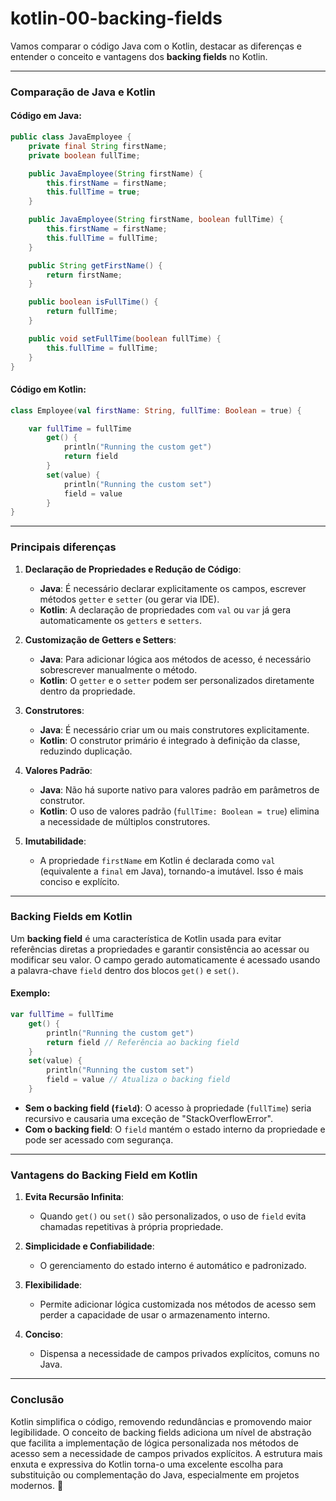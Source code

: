 # kotlin-00-backing-fields

Vamos comparar o código Java com o Kotlin, destacar as diferenças e entender o conceito e vantagens dos **backing fields** no Kotlin.

---

### **Comparação de Java e Kotlin**
#### Código em Java:
```java
public class JavaEmployee {
    private final String firstName;
    private boolean fullTime;

    public JavaEmployee(String firstName) {
        this.firstName = firstName;
        this.fullTime = true;
    }

    public JavaEmployee(String firstName, boolean fullTime) {
        this.firstName = firstName;
        this.fullTime = fullTime;
    }

    public String getFirstName() {
        return firstName;
    }

    public boolean isFullTime() {
        return fullTime;
    }

    public void setFullTime(boolean fullTime) {
        this.fullTime = fullTime;
    }
}
```

#### Código em Kotlin:
```kotlin
class Employee(val firstName: String, fullTime: Boolean = true) {

    var fullTime = fullTime
        get() {
            println("Running the custom get")
            return field
        }
        set(value) {
            println("Running the custom set")
            field = value
        }
}
```

---

### **Principais diferenças**
1. **Declaração de Propriedades e Redução de Código**:
   - **Java**: É necessário declarar explicitamente os campos, escrever métodos `getter` e `setter` (ou gerar via IDE).
   - **Kotlin**: A declaração de propriedades com `val` ou `var` já gera automaticamente os `getters` e `setters`.

2. **Customização de Getters e Setters**:
   - **Java**: Para adicionar lógica aos métodos de acesso, é necessário sobrescrever manualmente o método.
   - **Kotlin**: O `getter` e o `setter` podem ser personalizados diretamente dentro da propriedade.

3. **Construtores**:
   - **Java**: É necessário criar um ou mais construtores explicitamente.
   - **Kotlin**: O construtor primário é integrado à definição da classe, reduzindo duplicação.

4. **Valores Padrão**:
   - **Java**: Não há suporte nativo para valores padrão em parâmetros de construtor.
   - **Kotlin**: O uso de valores padrão (`fullTime: Boolean = true`) elimina a necessidade de múltiplos construtores.

5. **Imutabilidade**:
   - A propriedade `firstName` em Kotlin é declarada como `val` (equivalente a `final` em Java), tornando-a imutável. Isso é mais conciso e explícito.

---

### **Backing Fields em Kotlin**
Um **backing field** é uma característica de Kotlin usada para evitar referências diretas a propriedades e garantir consistência ao acessar ou modificar seu valor. O campo gerado automaticamente é acessado usando a palavra-chave `field` dentro dos blocos `get()` e `set()`.

#### Exemplo:
```kotlin
var fullTime = fullTime
    get() {
        println("Running the custom get")
        return field // Referência ao backing field
    }
    set(value) {
        println("Running the custom set")
        field = value // Atualiza o backing field
    }
```

- **Sem o backing field (`field`)**: O acesso à propriedade (`fullTime`) seria recursivo e causaria uma exceção de "StackOverflowError".
- **Com o backing field**: O `field` mantém o estado interno da propriedade e pode ser acessado com segurança.

---

### **Vantagens do Backing Field em Kotlin**
1. **Evita Recursão Infinita**:
   - Quando `get()` ou `set()` são personalizados, o uso de `field` evita chamadas repetitivas à própria propriedade.

2. **Simplicidade e Confiabilidade**:
   - O gerenciamento do estado interno é automático e padronizado.

3. **Flexibilidade**:
   - Permite adicionar lógica customizada nos métodos de acesso sem perder a capacidade de usar o armazenamento interno.

4. **Conciso**:
   - Dispensa a necessidade de campos privados explícitos, comuns no Java.

---

### **Conclusão**
Kotlin simplifica o código, removendo redundâncias e promovendo maior legibilidade. O conceito de backing fields adiciona um nível de abstração que facilita a implementação de lógica personalizada nos métodos de acesso sem a necessidade de campos privados explícitos. A estrutura mais enxuta e expressiva do Kotlin torna-o uma excelente escolha para substituição ou complementação do Java, especialmente em projetos modernos. 🚀
